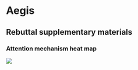 # Aegis

## Rebuttal supplementary materials

### Attention mechanism heat map 

![](C:\Users\woais\PycharmProjects\Aegis\heat_map.png)